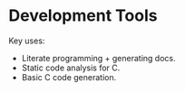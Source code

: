 # Development Tools

Key uses:

- Literate programming + generating docs.
- Static code analysis for C.
- Basic C code generation.

